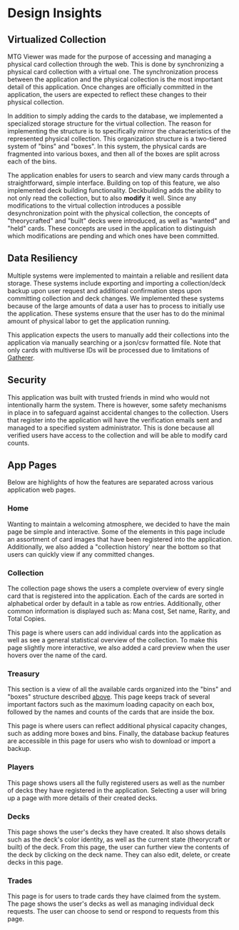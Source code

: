 # Design Insights

## Virtualized Collection

MTG Viewer was made for the purpose of accessing and managing a physical card collection through the web. This is done by synchronizing a physical card collection with a virtual one. The synchronization process between the application and the physical collection is the most important detail of this application.  Once changes are officially committed in the application, the users are expected to reflect these changes to their physical collection.

In addition to simply adding the cards to the database, we implemented a specialized storage structure for the virtual collection. The reason for implementing the structure is to specifically mirror the characteristics of the represented physical collection. This organization structure is a two-tiered system of "bins" and "boxes". In this system, the physical cards are fragmented into various boxes, and then all of the boxes are split across each of the bins.

The application enables for users to search and view many cards through a straightforward, simple interface. Building on top of this feature, we also implemented deck building functionality. Deckbuilding adds the ability to not only read the collection, but to also **modify** it well. Since any modifications to the virtual collection introduces a possible desynchronization point with the physical collection, the concepts of "theorycrafted" and "built" decks were introduced, as well as "wanted" and "held" cards. These concepts are used in the application to distinguish which modifications are pending and which ones have been committed.

## Data Resiliency

Multiple systems were implemented to maintain a reliable and resilient data storage. These systems include exporting and importing a collection/deck backup upon user request and additional confirmation steps upon committing collection and deck changes. We implemented these systems because of the large amounts of data a user has to process to initially use the application. These systems ensure that the user has to do the minimal amount of physical labor to get the application running.

This application expects the users to manually add their collections into the application via manually searching or a json/csv formatted file. Note that only cards with multiverse IDs will be processed due to limitations of [Gatherer](https://gatherer.wizards.com/Pages/Default.aspx).

## Security

This application was built with trusted friends in mind who would not intentionally harm the system. There is however, some safety mechanisms in place in to safeguard against accidental changes to the collection. Users that register into the application will have the verification emails sent and managed to a specified system administrator. This is done because all verified users have access to the collection and will be able to modify card counts.

## App Pages

Below are highlights of how the features are separated across various application web pages.

### Home

Wanting to maintain a welcoming atmosphere, we decided to have the main page be simple and interactive. Some of the elements in this page include an assortment of card images that have been registered into the application. Additionally, we also added a "collection history' near the bottom so that users can quickly view if any committed changes.

### Collection

The collection page shows the users a complete overview of every single card that is registered into the application. Each of the cards are sorted in alphabetical order by default in a table as row entries. Additionally, other common information is displayed such as: Mana cost, Set name, Rarity, and Total Copies.

This page is where users can add individual cards into the application as well as see a general statistical overview of the collection. To make this page slightly more interactive, we also added a card preview when the user hovers over the name of the card.

### Treasury

This section is a view of all the available cards organized into the "bins" and "boxes" structure described [above](#virtualized-collection). This page keeps track of several important factors such as the maximum loading capacity on each box, followed by the names and counts of the cards that are inside the box.

This page is where users can reflect additional physical capacity changes, such as adding more boxes and bins. Finally, the database backup features are accessible in this page for users who wish to download or import a backup.

### Players

This page shows users all the fully registered users as well as the number of decks they have registered in the application. Selecting a user will bring up a page with more details of their created decks.

### Decks

This page shows the user's decks they have created. It also shows details such as the deck's color identity, as well as the current state (theorycraft or built) of the deck. From this page, the user can further view the contents of the deck by clicking on the deck name. They can also edit, delete, or create decks in this page.

### Trades

This page is for users to trade cards they have claimed from the system. The page shows the user's decks as well as managing individual deck requests. The user can choose to send or respond to requests from this page.
